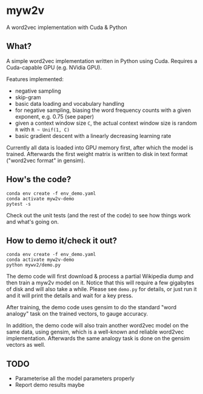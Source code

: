 # myw2v
A word2vec implementation with Cuda &amp; Python

## What?

A simple word2vec implementation written in Python using Cuda. Requires a Cuda-capable GPU (e.g. NVidia GPU).

Features implemented:
- negative sampling
- skip-gram
- basic data loading and vocabulary handling
- for negative sampling, biasing the word frequency counts with a given exponent, e.g. 0.75 (see paper)
- given a context window size `C`, the actual context window size is random `R` with `R ~ Unif(1, C)`
- basic gradient descent with a linearly decreasing learning rate

Currently all data is loaded into GPU memory first, after which the model is trained. Afterwards the first weight matrix is written to disk in text format ("word2vec format" in gensim).

## How's the code?

    conda env create -f env_demo.yaml
    conda activate myw2v-demo
    pytest -s

Check out the unit tests (and the rest of the code) to see how things work and what's going on.

## How to demo it/check it out?

    conda env create -f env_demo.yaml
    conda activate myw2v-demo
    python mywv2/demo.py

The demo code will first download & process a partial Wikipedia dump and then train a myw2v model on it. Notice that this will require a few gigabytes of disk and will also take a while. Please see `demo.py` for details, or just run it and it will print the details and wait for a key press.

After training, the demo code uses gensim to do the standard "word analogy" task on the trained vectors, to gauge accuracy.

In addition, the demo code will also train another word2vec model on the same data, using gensim, which is a well-known and reliable word2vec implementation. Afterwards the same analogy task is done on the gensim vectors as well.

## TODO

- Parameterise all the model parameters properly
- Report demo results maybe

